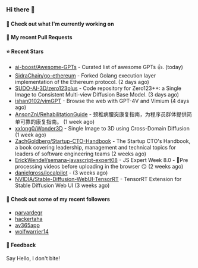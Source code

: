 ### Hi there 👋

#### 👷 Check out what I'm currently working on

#### 🔨 My recent Pull Requests


#### ⭐ Recent Stars

- [ai-boost/Awesome-GPTs](https://github.com/ai-boost/Awesome-GPTs) - Curated list of awesome GPTs 👍. (today)
- [SidraChain/go-ethereum](https://github.com/SidraChain/go-ethereum) - Forked Golang execution layer implementation of the Ethereum protocol. (2 days ago)
- [SUDO-AI-3D/zero123plus](https://github.com/SUDO-AI-3D/zero123plus) - Code repository for Zero123&#43;&#43;: a Single Image to Consistent Multi-view Diffusion Base Model. (3 days ago)
- [ishan0102/vimGPT](https://github.com/ishan0102/vimGPT) - Browse the web with GPT-4V and Vimium (4 days ago)
- [AnsonZnl/RehabilitationGuide](https://github.com/AnsonZnl/RehabilitationGuide) - 颈椎病腰突康复指南，为程序员群体提供简单可靠的康复指南。 (1 week ago)
- [xxlong0/Wonder3D](https://github.com/xxlong0/Wonder3D) - Single Image to 3D using Cross-Domain Diffusion (1 week ago)
- [ZachGoldberg/Startup-CTO-Handbook](https://github.com/ZachGoldberg/Startup-CTO-Handbook) - The Startup CTO&#39;s Handbook, a book covering leadership, management and technical topics for leaders of software engineering teams (2 weeks ago)
- [ErickWendel/semana-javascript-expert08](https://github.com/ErickWendel/semana-javascript-expert08) - JS Expert Week 8.0 - 🎥Pre processing videos before uploading in the browser 😏 (2 weeks ago)
- [danielgross/localpilot](https://github.com/danielgross/localpilot) -  (3 weeks ago)
- [NVIDIA/Stable-Diffusion-WebUI-TensorRT](https://github.com/NVIDIA/Stable-Diffusion-WebUI-TensorRT) - TensorRT Extension for Stable Diffusion Web UI (3 weeks ago)

#### 👯 Check out some of my recent followers

- [parvardegr](https://github.com/parvardegr)
- [hackertaha](https://github.com/hackertaha)
- [av365app](https://github.com/av365app)
- [wolfwarrier14](https://github.com/wolfwarrier14)

#### 💬 Feedback

Say Hello, I don't bite!